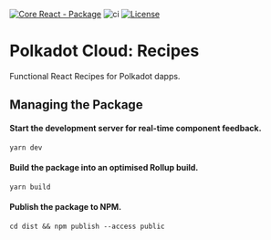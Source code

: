[![Core React - Package](https://img.shields.io/badge/Core&nbsp;React-Package-E6007A?logo=polkadot =E6007A)](https://github.com/polkadot-cloud/polkadot-cloud) ![ci](https://github.com/polkadot-cloud/polkadot-cloud/actions/workflows/main.yml/badge.svg) [![License](https://img.shields.io/badge/License-GPL_3.0_only-blue.svg)](https://opensource.org/license/gpl-3-0/)

# Polkadot Cloud: Recipes

Functional React Recipes for Polkadot dapps.

## Managing the Package

#### Start the development server for real-time component feedback.

```
yarn dev
```

#### Build the package into an optimised Rollup build.

```
yarn build
```

#### Publish the package to NPM.

```
cd dist && npm publish --access public
```
